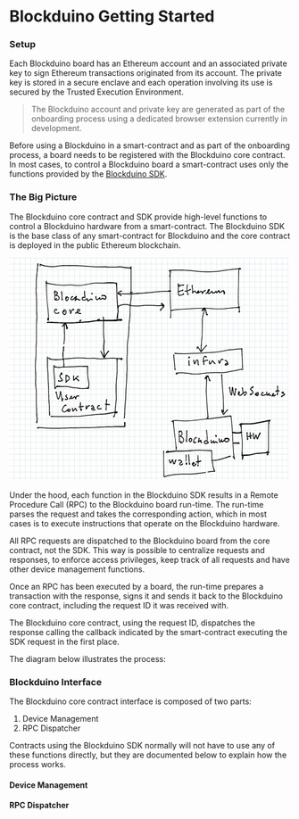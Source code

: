 # Blockduino Getting Started

### Setup

Each Blockduino board has an Ethereum account and an associated private key to sign Ethereum transactions originated from its account. The private key is stored in a secure enclave and each operation involving its use is secured by the Trusted Execution Environment.

>The Blockduino account and private key are generated as part of the onboarding process using a dedicated browser extension currently in development.

Before using a Blockduino in a smart-contract and as part of the onboarding process, a board needs to be registered with the Blockduino core contract. In most cases, to control a Blockduino board a smart-contract uses only the functions provided by the [Blockduino SDK](https://github.com/Blockduino/Contracts/blob/master/BlockduinoSDK.sol).

### The Big Picture

The Blockduino core contract and SDK provide high-level functions to control a Blockduino hardware from a smart-contract. The Blockduino SDK is the base class of any smart-contract for Blockduino and the core contract is deployed in the public Ethereum blockchain.

<img src="https://github.com/Blockduino/Blockduino/blob/master/img/BlockduinoBigPicture.jpg" width="500" height="400">

Under the hood, each function in the Blockduino SDK results in a Remote Procedure Call (RPC) to the Blockduino board run-time. The run-time parses the request and takes the corresponding action, which in most cases is to execute instructions that operate on the Blockduino hardware.

All RPC requests are dispatched to the Blockduino board from the core contract, not the SDK. This way is possible to centralize requests and responses, to enforce access privileges, keep track of all requests and have other device management functions.

Once an RPC has been executed by a board, the run-time prepares a transaction with the response, signs it and sends it back to the Blockduino core contract, including the request ID it was received with. 

The Blockduino core contract, using the request ID, dispatches the response calling the callback indicated by the smart-contract executing the SDK request in the first place.

The diagram below illustrates the process:



### Blockduino Interface

The Blockduino core contract interface is composed of two parts:

1. Device Management
2. RPC Dispatcher

Contracts using the Blockduino SDK normally will not have to use any of these functions directly, but they are documented below to explain how the process works.

#### Device Management


#### RPC Dispatcher




